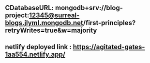 ## CDatabaseURL: mongodb+srv://blog-project:12345@surreal-blogs.jlyml.mongodb.net/first-principles?retryWrites=true&w=majority

## netlify deployed link : https://agitated-gates-1aa554.netlify.app/
